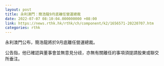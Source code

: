 ```yaml
---
layout: post
title: 永利澳門：簡浩龍9月底離任營運總裁
date: 2022-07-07 08:10:04.000000000 +08:00
link: https://news.rthk.hk/rthk/ch/component/k2/1656571-20220707.htm
categories: rthk
---
```


永利澳門公布，簡浩龍將於9月底離任營運總裁。

公告指，他已確認與董事會並無意見分歧，亦無有關離任的事項須提請股東或聯交所垂注。
